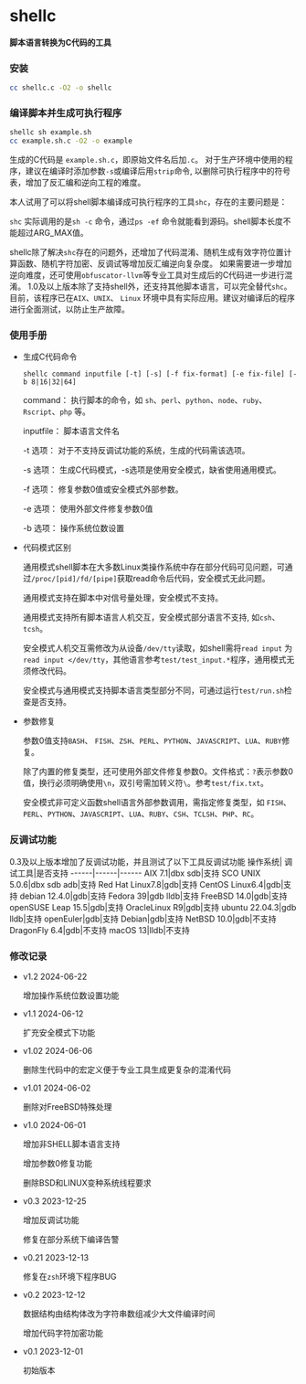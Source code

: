 # shellc
**脚本语言转换为C代码的工具**
### 安装
```bash
cc shellc.c -O2 -o shellc 
```
### 编译脚本并生成可执行程序
```bash
shellc sh example.sh
cc example.sh.c -O2 -o example
```
生成的C代码是 ```example.sh.c```，即原始文件名后加```.c```。
对于生产环境中使用的程序，建议在编译时添加参数```-s```或编译后用```strip```命令, 以删除可执行程序中的符号表，增加了反汇编和逆向工程的难度。

本人试用了可以将shell脚本编译成可执行程序的工具```shc```，存在的主要问题是：

```shc``` 实际调用的是```sh -c``` 命令，通过```ps -ef``` 命令就能看到源码。shell脚本长度不能超过ARG_MAX值。

shellc除了解决```shc```存在的问题外，还增加了代码混淆、随机生成有效字符位置计算函数、随机字符加密、反调试等增加反汇编逆向复杂度。
如果需要进一步增加逆向难度，还可使用```obfuscator-llvm```等专业工具对生成后的C代码进一步进行混淆。
1.0及以上版本除了支持shell外，还支持其他脚本语言，可以完全替代```shc```。
目前，该程序已在```AIX```、```UNIX```、 ```Linux``` 环境中具有实际应用。建议对编译后的程序进行全面测试，以防止生产故障。

### 使用手册
- 生成C代码命令
 
   ```shellc command inputfile [-t] [-s] [-f fix-format] [-e fix-file] [-b 8|16|32|64]```  

    command：   执行脚本的命令，如 ```sh```、```perl```、```python```、```node```、```ruby```、```Rscript```、```php``` 等。

    inputfile： 脚本语言文件名

    -t 选项：   对于不支持反调试功能的系统，生成的代码需该选项。

    -s 选项：   生成C代码模式，-s选项是使用安全模式，缺省使用通用模式。

    -f 选项：   修复参数0值或安全模式外部参数。

    -e 选项：   使用外部文件修复参数0值  

    -b 选项：   操作系统位数设置

- 代码模式区别

    通用模式shell脚本在大多数Linux类操作系统中存在部分代码可见问题，可通过```/proc/[pid]/fd/[pipe]```获取read命令后代码，安全模式无此问题。

    通用模式支持在脚本中对信号量处理，安全模式不支持。

    通用模式支持所有脚本语言人机交互，安全模式部分语言不支持, 如```csh```、```tcsh```。

    安全模式人机交互需修改为从设备```/dev/tty```读取，如shell需将```read input``` 为 ```read input </dev/tty```，其他语言参考```test/test_input.*```程序，通用模式无须修改代码。

    安全模式与通用模式支持脚本语言类型部分不同，可通过运行```test/run.sh```检查是否支持。

- 参数修复  
       
    参数0值支持```BASH```、 ```FISH```、```ZSH```、```PERL```、```PYTHON```、```JAVASCRIPT```、```LUA```、```RUBY```修复。

    除了内置的修复类型，还可使用外部文件修复参数0。文件格式：```?```表示参数0值，换行必须明确使用```\n```，双引号需加转义符```\```。参考```test/fix.txt```。

    安全模式非可定义函数shell语言外部参数调用，需指定修复类型，如 ```FISH```、```PERL```、```PYTHON```、```JAVASCRIPT```、```LUA```、```RUBY```、```CSH```、```TCLSH```、```PHP```、```RC```。

### 反调试功能
0.3及以上版本增加了反调试功能，并且测试了以下工具反调试功能
操作系统| 调试工具|是否支持
------|------|------
AIX 7.1|dbx sdb|支持
SCO UNIX 5.0.6|dbx sdb adb|支持
Red Hat Linux7.8|gdb|支持
CentOS Linux6.4|gdb|支持
debian 12.4.0|gdb|支持
Fedora 39|gdb lldb|支持
FreeBSD 14.0|gdb|支持
openSUSE Leap 15.5|gdb|支持
OracleLinux R9|gdb|支持
ubuntu 22.04.3|gdb lldb|支持
openEuler|gdb|支持
Debian|gdb|支持
NetBSD 10.0|gdb|不支持
DragonFly 6.4|gdb|不支持
macOS 13|lldb|不支持


### 修改记录

- v1.2 2024-06-22

  增加操作系统位数设置功能

- v1.1 2024-06-12

  扩充安全模式下功能

- v1.02 2024-06-06

  删除生代码中的宏定义便于专业工具生成更复杂的混淆代码

- v1.01 2024-06-02

  删除对FreeBSD特殊处理

- v1.0 2024-06-01

  增加非SHELL脚本语言支持

  增加参数0修复功能

  删除BSD和LINUX变种系统线程要求

- v0.3 2023-12-25

  增加反调试功能
 
  修复在部分系统下编译告警

- v0.21 2023-12-13

  修复在```zsh```环境下程序BUG

- v0.2  2023-12-12

  数据结构由结构体改为字符串数组减少大文件编译时间

  增加代码字符加密功能

- v0.1  2023-12-01

  初始版本 